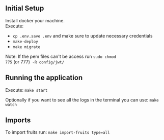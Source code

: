 <h2>Initial Setup</h2>

Install docker your machine.\
Execute:
  - <code>cp .env.save .env</code> and make sure to update necessary credentials
  - <code>make-deploy</code>
  - <code>make migrate</code>

Note: If the pem files can't be access run <code>sudo chmod 775</code> (or 777)<code> -R config/jwt/</code>

<h2>Running the application</h2>
Execute: <code>make start</code>

Optionally if you want to see all the logs in the terminal you can use: <code>make watch</code>

<h2>Imports</h2>
To import fruits run: <code>make import-fruits type=all</code>
